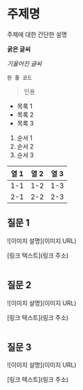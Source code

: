 # 주제명

주제에 대한 간단한 설명

**굵은 글씨**

*기울어진 글씨*

`한 줄 코드`

> 인용

* 목록 1
* 목록 2
* 목록 3

1. 순서 1
2. 순서 2
3. 순서 3

| 열 1 | 열 2 | 열 3 |
| --- | --- | --- |
| 1-1 | 1-2 | 1-3 |
| 2-1 | 2-2 | 2-3 |

## 질문 1

![이미지 설명](이미지 URL)

[링크 텍스트](링크 주소)

```javascript
```

## 질문 2

![이미지 설명](이미지 URL)

[링크 텍스트](링크 주소)

```javascript
```

## 질문 3

![이미지 설명](이미지 URL)

[링크 텍스트](링크 주소)

```javascript
```